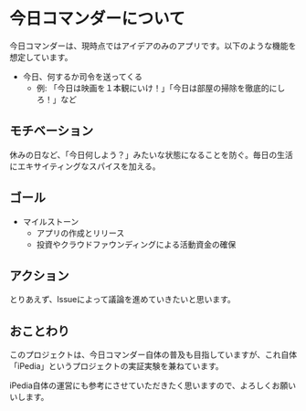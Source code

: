 # 今日コマンダーについて

今日コマンダーは、現時点ではアイデアのみのアプリです。以下のような機能を想定しています。

* 今日、何するか司令を送ってくる
  * 例: 「今日は映画を１本観にいけ！」「今日は部屋の掃除を徹底的にしろ！」など

## モチベーション

休みの日など、「今日何しよう？」みたいな状態になることを防ぐ。毎日の生活にエキサイティングなスパイスを加える。

## ゴール

* マイルストーン
  * アプリの作成とリリース
  * 投資やクラウドファウンディングによる活動資金の確保

## アクション

とりあえず、Issueによって議論を進めていきたいと思います。

## おことわり

このプロジェクトは、今日コマンダー自体の普及も目指していますが、これ自体「iPedia」というプロジェクトの実証実験を兼ねています。

iPedia自体の運営にも参考にさせていただきたく思いますので、よろしくお願いいします。





